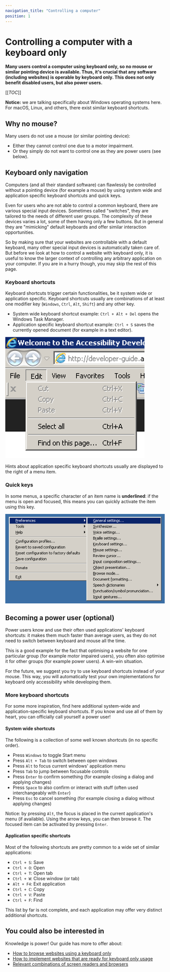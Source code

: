 ```yaml
---
navigation_title: "Controlling a computer"
position: 1
---
```


# Controlling a computer with a keyboard only

**Many users control a computer using keyboard only, so no mouse or similar pointing device is available. Thus, it's crucial that any software (including websites) is operable by keyboard only. This does not only benefit disabled users, but also power users.**

[[_TOC_]]

**Notice:** we are talking specifically about Windows operating systems here. For macOS, Linux, and others, there exist similar keyboard shortcuts.

## Why no mouse?

Many users do not use a mouse (or similar pointing device):

- Either they cannot control one due to a motor impairment.
- Or they simply do not want to control one as they are power users (see below).

## Keyboard only navigation

Computers (and all their standard software) can flawlessly be controlled without a pointing device (for example a mouse) by using system wide and application specific keyboard shortcuts and quick keys.

Even for users who are not able to control a common keyboard, there are various special input devices. Sometimes called "switches", they are tailored to the needs of different user groups. The complexity of these devices varies a lot, some of them having only a few buttons. But in general they are "mimicking" default keyboards and offer similar interaction opportunities.

So by making sure that your websites are controllable with a default keyboard, many other special input devices is automatically taken care of. But before we look at how to control a website with keyboard only, it is useful to know the larger context of controlling any arbitrary application on your computer. If you are in a hurry though, you may skip the rest of this page.

### Keyboard shortcuts

Keyboard shortcuts trigger certain functionalities, be it system wide or application specific. Keyboard shortcuts usually are combinations of at least one modifier key (`Windows`, `Ctrl`, `Alt`, `Shift`) and any other key.

- System wide keyboard shortcut example: `Ctrl + Alt + Del` opens the Windows Task Manager.
- Application specific keyboard shortcut example: `Ctrl + S` saves the currently opened document (for example in a text editor).

![Edit menu of Internet Explorer 11](_media/edit-menu-of-internet-explorer-11.png)

Hints about application specific keyboard shortcuts usually are displayed to the right of a menu item.

### Quick keys

In some menus, a specific character of an item name is __underlined__: if the menu is open and focused, this means you can quickly activate the item using this key.

![Preferences menu of NVDA](_media/preferences-menu-of-nvda.png)

## Becoming a power user (optional)

Power users know and use their often used applications' keyboard shortcuts: it makes them much faster than average users, as they do not need to switch between keyboard and mouse all the time.

This is a good example for the fact that optimising a website for one particular group (for example motor impaired users), you often also optimise it for other groups (for example power users). A win-win situation.

For the future, we suggest you try to use keyboard shortcuts instead of your mouse. This way, you will automatically test your own implementations for keyboard only accessibility while developing them.

### More keyboard shortcuts

For some more inspiration, find here additional system-wide and application-specific keyboard shortcuts. If you know and use all of them by heart, you can officially call yourself a power user!

#### System wide shortcuts

The following is a collection of some well known shortcuts (in no specific order).

- Press `Windows` to toggle Start menu
- Press `Alt + Tab` to switch between open windows
- Press `Alt` to focus current windows' application menu
- Press `Tab` to jump between focusable controls
- Press `Enter` to confirm something (for example closing a dialog and applying changes)
- Press `Space` to also confirm or interact with stuff (often used interchangeably with `Enter`)
- Press `Esc` to cancel something (for example closing a dialog without applying changes)

Notice: by pressing `Alt`, the focus is placed in the current application's menu (if available). Using the arrow keys, you can then browse it. The focused item can be activated by pressing `Enter`.

#### Application specific shortcuts

Most of the following shortcuts are pretty common to a wide set of similar applications:

- `Ctrl + S`: Save
- `Ctrl + O`: Open
- `Ctrl + T`: Open tab
- `Ctrl + W`: Close window (or tab)
- `Alt + F4`: Exit application
- `Ctrl + C`: Copy
- `Ctrl + V`: Paste
- `Ctrl + F`: Find

This list by far is not complete, and each application may offer very distinct additional shortcuts.

## You could also be interested in

Knowledge is power! Our guide has more to offer about:

- [How to browse websites using a keyboard only](/knowledge/keyboard-only/browsing-websites/)
- [How to implement websites that are ready for keyboard only usage](/knowledge/keyboard-only/how-to-implement/)
- [Relevant combinations of screen readers and browsers](/knowledge/screen-readers/relevant-combinations/)
